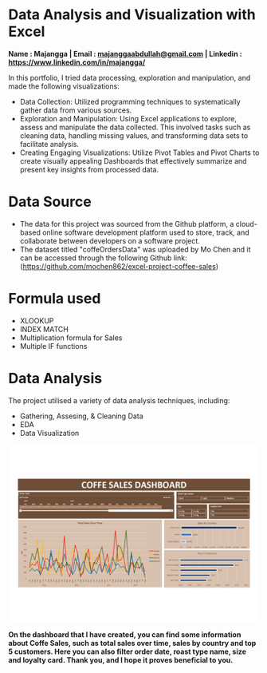 # Data Analysis and Visualization with Excel
**Name : Majangga | Email : majanggaabdullah@gmail.com | Linkedin : https://www.linkedin.com/in/majangga/**

In this portfolio, I tried data processing, exploration and manipulation, and made the following visualizations:
- Data Collection: Utilized programming techniques to systematically gather data from various sources.
- Exploration and Manipulation: Using Excel applications to explore, assess and manipulate the data collected. This involved tasks such as cleaning data, handling missing values, and transforming data sets to facilitate analysis.
- Creating Engaging Visualizations: Utilize Pivot Tables and Pivot Charts to create visually appealing Dashboards that effectively summarize and present key insights from processed data.

# Data Source
- The data for this project was sourced from the Github platform, a cloud-based online software development platform used to store, track, and collaborate between developers on a software project.
- The dataset titled "coffeOrdersData" was uploaded by Mo Chen and it can be accessed through the following Github link:(https://github.com/mochen862/excel-project-coffee-sales)

# Formula used
- XLOOKUP
- INDEX MATCH
- Multiplication formula for Sales
- Multiple IF functions

# Data Analysis
The project utilised a variety of data analysis techniques, including:
- Gathering, Assesing, & Cleaning Data
- EDA
- Data Visualization

![Screenshot of the project](https://github.com/poperahatui/Data-Analysis-and-Visualization-with-Excel/blob/main/Coffe%20Sales%20Dashboard.png?raw=true)

**On the dashboard that I have created, you can find some information about Coffe Sales, such as total sales over time, sales by country and top 5 customers. Here you can also filter order date, roast type name, size and loyalty card. Thank you, and I hope it proves beneficial to you.**
